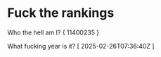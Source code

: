 # Fuck the rankings

Who the hell am I?
{ 11400235 }

What fucking year is it?
[ 2025-02-26T07:36:40Z ]
